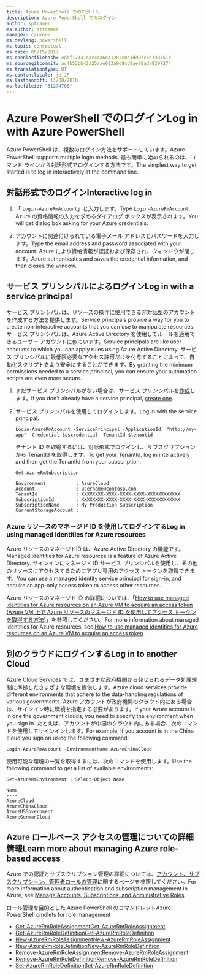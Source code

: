 ```yaml
---
title: Azure PowerShell でのログイン
description: Azure PowerShell でのログイン
author: sptramer
ms.author: sttramer
manager: carmonm
ms.devlang: powershell
ms.topic: conceptual
ms.date: 05/15/2017
ms.openlocfilehash: edbf17141cac4ea6e41282c8e1dd07c5b738351c
ms.sourcegitcommit: ac4b53bb42a25aae013a9d8cd9ae98ada9397274
ms.translationtype: HT
ms.contentlocale: ja-JP
ms.lasthandoff: 11/08/2018
ms.locfileid: "51274706"
---
```

# <a name="log-in-with-azure-powershell"></a><span data-ttu-id="f1ae0-103">Azure PowerShell でのログイン</span><span class="sxs-lookup"><span data-stu-id="f1ae0-103">Log in with Azure PowerShell</span></span>

<span data-ttu-id="f1ae0-104">Azure PowerShell は、複数のログイン方法をサポートしています。</span><span class="sxs-lookup"><span data-stu-id="f1ae0-104">Azure PowerShell supports multiple login methods.</span></span> <span data-ttu-id="f1ae0-105">最も簡単に始められるのは、コマンド ラインから対話形式でログインする方法です。</span><span class="sxs-lookup"><span data-stu-id="f1ae0-105">The simplest way to get started is to log in interactively at the command line.</span></span>

## <a name="interactive-log-in"></a><span data-ttu-id="f1ae0-106">対話形式でのログイン</span><span class="sxs-lookup"><span data-stu-id="f1ae0-106">Interactive log in</span></span>

1. <span data-ttu-id="f1ae0-107">「 `Login-AzureRmAccount`」と入力します。</span><span class="sxs-lookup"><span data-stu-id="f1ae0-107">Type `Login-AzureRmAccount`.</span></span> <span data-ttu-id="f1ae0-108">Azure の資格情報の入力を求めるダイアログ ボックスが表示されます。</span><span class="sxs-lookup"><span data-stu-id="f1ae0-108">You will get dialog box asking for your Azure credentials.</span></span>

2. <span data-ttu-id="f1ae0-109">アカウントに関連付けられている電子メール アドレスとパスワードを入力します。</span><span class="sxs-lookup"><span data-stu-id="f1ae0-109">Type the email address and password associated with your account.</span></span> <span data-ttu-id="f1ae0-110">Azure により資格情報が認証および保存され、ウィンドウが閉じます。</span><span class="sxs-lookup"><span data-stu-id="f1ae0-110">Azure authenticates and saves the credential information, and then closes the window.</span></span>

## <a name="log-in-with-a-service-principal"></a><span data-ttu-id="f1ae0-111">サービス プリンシパルによるログイン</span><span class="sxs-lookup"><span data-stu-id="f1ae0-111">Log in with a service principal</span></span>

<span data-ttu-id="f1ae0-112">サービス プリンシパルは、リソースの操作に使用できる非対話型のアカウントを作成する方法を提供します。</span><span class="sxs-lookup"><span data-stu-id="f1ae0-112">Service principals provide a way for you to create non-interactive accounts that you can use to manipulate resources.</span></span> <span data-ttu-id="f1ae0-113">サービス プリンシパルは、Azure Active Directory を使用してルールを適用できるユーザー アカウントに似ています。</span><span class="sxs-lookup"><span data-stu-id="f1ae0-113">Service principals are like user accounts to which you can apply rules using Azure Active Directory.</span></span> <span data-ttu-id="f1ae0-114">サービス プリンシパルに最低限必要なアクセス許可だけを付与することによって、自動化スクリプトをより安全にすることができます。</span><span class="sxs-lookup"><span data-stu-id="f1ae0-114">By granting the minimum permissions needed to a service principal, you can ensure your automation scripts are even more secure.</span></span>

1. <span data-ttu-id="f1ae0-115">まだサービス プリンシパルがない場合は、サービス プリンシパルを[作成](create-azure-service-principal-azureps.md)します。</span><span class="sxs-lookup"><span data-stu-id="f1ae0-115">If you don't already have a service principal, [create one](create-azure-service-principal-azureps.md).</span></span>

2. <span data-ttu-id="f1ae0-116">サービス プリンシパルを使用してログインします。</span><span class="sxs-lookup"><span data-stu-id="f1ae0-116">Log in with the service principal.</span></span>

    ```powershell-interactive
    Login-AzureRmAccount -ServicePrincipal -ApplicationId  "http://my-app" -Credential $pscredential -TenantId $tenantid
    ```

    <span data-ttu-id="f1ae0-117">テナント ID を取得するには、対話形式でログインし、サブスクリプションから TenantId を取得します。</span><span class="sxs-lookup"><span data-stu-id="f1ae0-117">To get your TenantId, log in interactively and then get the TenantId from your subscription.</span></span>

    ```powershell-interactive
    Get-AzureRmSubscription
    ```

    ```output
    Environment           : AzureCloud
    Account               : username@contoso.com
    TenantId              : XXXXXXXX-XXXX-XXXX-XXXX-XXXXXXXXXXXX
    SubscriptionId        : XXXXXXXX-XXXX-XXXX-XXXX-XXXXXXXXXXXX
    SubscriptionName      : My Production Subscription
    CurrentStorageAccount :
    ```

### <a name="log-in-using-managed-identities-for-azure-resources"></a><span data-ttu-id="f1ae0-118">Azure リソースのマネージド ID を使用してログインする</span><span class="sxs-lookup"><span data-stu-id="f1ae0-118">Log in using managed identities for Azure resources</span></span>

<span data-ttu-id="f1ae0-119">Azure リソースのマネージドID は、Azure Active Directory の機能です。</span><span class="sxs-lookup"><span data-stu-id="f1ae0-119">Managed identities for Azure resources is a feature of Azure Active Directory.</span></span> <span data-ttu-id="f1ae0-120">サインインにマネージド ID サービス プリンシパルを使用し、その他のリソースにアクセスするためにアプリ専用のアクセス トークンを取得できます。</span><span class="sxs-lookup"><span data-stu-id="f1ae0-120">You can use a managed identity service principal for sign-in, and acquire an app-only access token to access other resources.</span></span>

<span data-ttu-id="f1ae0-121">Azure リソースのマネージド ID の詳細については、「[How to use managed identities for Azure resources on an Azure VM to acquire an access token (Azure VM 上で Azure リソースのマネージド ID を使用してアクセス トークンを取得する方法)](/azure/active-directory/managed-identities-azure-resources/how-to-use-vm-token)」を参照してください。</span><span class="sxs-lookup"><span data-stu-id="f1ae0-121">For more information about managed identities for Azure resources, see [How to use managed identities for Azure resources on an Azure VM to acquire an access token](/azure/active-directory/managed-identities-azure-resources/how-to-use-vm-token).</span></span>

## <a name="log-in-to-another-cloud"></a><span data-ttu-id="f1ae0-122">別のクラウドにログインする</span><span class="sxs-lookup"><span data-stu-id="f1ae0-122">Log in to another Cloud</span></span>

<span data-ttu-id="f1ae0-123">Azure Cloud Services では、さまざまな政府機関から発せられるデータ処理規制に準拠したさまざまな環境を提供します。</span><span class="sxs-lookup"><span data-stu-id="f1ae0-123">Azure cloud services provide different environments that adhere to the data-handling regulations of various governments.</span></span> <span data-ttu-id="f1ae0-124">Azure アカウントが政府機関のクラウド内にある場合は、サインイン時に環境を指定する必要があります。</span><span class="sxs-lookup"><span data-stu-id="f1ae0-124">If your Azure account is in one the government clouds, you need to specify the environment when you sign in.</span></span> <span data-ttu-id="f1ae0-125">たとえば、アカウントが中国のクラウド内にある場合、次のコマンドを使用してサインインします。</span><span class="sxs-lookup"><span data-stu-id="f1ae0-125">For example, if you account is in the China cloud you sign on using the following command:</span></span>

```powershell-interactive
Login-AzureRmAccount -EnvironmentName AzureChinaCloud
```

<span data-ttu-id="f1ae0-126">使用可能な環境の一覧を取得するには、次のコマンドを使用します。</span><span class="sxs-lookup"><span data-stu-id="f1ae0-126">Use the following command to get a list of available environments:</span></span>

```powershell-interactive
Get-AzureRmEnvironment | Select-Object Name
```

```output
Name
----
AzureCloud
AzureChinaCloud
AzureUSGovernment
AzureGermanCloud
```

## <a name="learn-more-about-managing-azure-role-based-access"></a><span data-ttu-id="f1ae0-127">Azure ロールベース アクセスの管理についての詳細情報</span><span class="sxs-lookup"><span data-stu-id="f1ae0-127">Learn more about managing Azure role-based access</span></span>

<span data-ttu-id="f1ae0-128">Azure での認証とサブスクリプション管理の詳細については、[アカウント、サブスクリプション、管理者ロールの管理](/azure/active-directory/role-based-access-control-configure)に関するページを参照してください。</span><span class="sxs-lookup"><span data-stu-id="f1ae0-128">For more information about authentication and subscription management in Azure, see [Manage Accounts, Subscriptions, and Administrative Roles](/azure/active-directory/role-based-access-control-configure).</span></span>

<span data-ttu-id="f1ae0-129">ロール管理を目的とした Azure PowerShell のコマンドレット</span><span class="sxs-lookup"><span data-stu-id="f1ae0-129">Azure PowerShell cmdlets for role management</span></span>

* [<span data-ttu-id="f1ae0-130">Get-AzureRmRoleAssignment</span><span class="sxs-lookup"><span data-stu-id="f1ae0-130">Get-AzureRmRoleAssignment</span></span>](/powershell/module/AzureRM.Resources/Get-AzureRmRoleAssignment)
* [<span data-ttu-id="f1ae0-131">Get-AzureRmRoleDefinition</span><span class="sxs-lookup"><span data-stu-id="f1ae0-131">Get-AzureRmRoleDefinition</span></span>](/powershell/module/AzureRM.Resources/Get-AzureRmRoleDefinition)
* [<span data-ttu-id="f1ae0-132">New-AzureRmRoleAssignment</span><span class="sxs-lookup"><span data-stu-id="f1ae0-132">New-AzureRmRoleAssignment</span></span>](/powershell/module/AzureRM.Resources/New-AzureRmRoleAssignment)
* [<span data-ttu-id="f1ae0-133">New-AzureRmRoleDefinition</span><span class="sxs-lookup"><span data-stu-id="f1ae0-133">New-AzureRmRoleDefinition</span></span>](/powershell/module/AzureRM.Resources/New-AzureRmRoleDefinition)
* [<span data-ttu-id="f1ae0-134">Remove-AzureRmRoleAssignment</span><span class="sxs-lookup"><span data-stu-id="f1ae0-134">Remove-AzureRmRoleAssignment</span></span>](/powershell/module/AzureRM.Resources/Remove-AzureRmRoleAssignment)
* [<span data-ttu-id="f1ae0-135">Remove-AzureRmRoleDefinition</span><span class="sxs-lookup"><span data-stu-id="f1ae0-135">Remove-AzureRmRoleDefinition</span></span>](/powershell/module/AzureRM.Resources/Remove-AzureRmRoleDefinition)
* [<span data-ttu-id="f1ae0-136">Set-AzureRmRoleDefinition</span><span class="sxs-lookup"><span data-stu-id="f1ae0-136">Set-AzureRmRoleDefinition</span></span>](/powershell/moduel/AzureRM.Resources/Set-AzureRmRoleDefinition)
